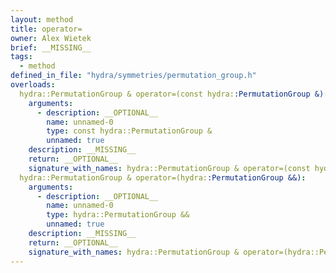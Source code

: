 ```yaml
---
layout: method
title: operator=
owner: Alex Wietek
brief: __MISSING__
tags:
  - method
defined_in_file: "hydra/symmetries/permutation_group.h"
overloads:
  hydra::PermutationGroup & operator=(const hydra::PermutationGroup &):
    arguments:
      - description: __OPTIONAL__
        name: unnamed-0
        type: const hydra::PermutationGroup &
        unnamed: true
    description: __MISSING__
    return: __OPTIONAL__
    signature_with_names: hydra::PermutationGroup & operator=(const hydra::PermutationGroup &)
  hydra::PermutationGroup & operator=(hydra::PermutationGroup &&):
    arguments:
      - description: __OPTIONAL__
        name: unnamed-0
        type: hydra::PermutationGroup &&
        unnamed: true
    description: __MISSING__
    return: __OPTIONAL__
    signature_with_names: hydra::PermutationGroup & operator=(hydra::PermutationGroup &&)
---
```

